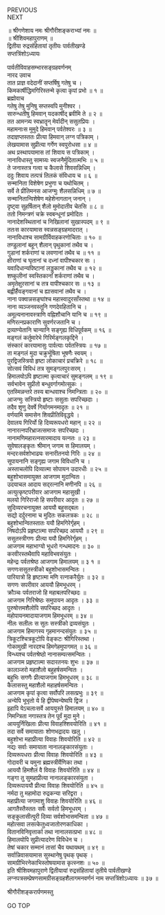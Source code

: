 PREVIOUS  
NEXT  
  
॥ श्रीगणेशाय नमः श्रीगौरीशङ्कराभ्यां नमः ॥  
॥ श्रीशिवमहापुराणम् ॥  
द्वितीया रुद्रसंहितायां तृतीयः पार्वतीखण्डे  
सप्तत्रिंशोऽध्यायः  
  
पार्वतीविवाहसम्भारसङ्‌ग्रहवर्णनम्  
नारद उवाच  
तात प्राज्ञ वदेदानीं सप्तर्षिषु गतेषु च ।  
किमकार्षीद्धिमगिरिस्तन्मे कृत्वा कृपां प्रभो ॥ १ ॥  
ब्रह्मोवाच  
गतेषु तेषु मुनिषु सप्तस्वपि मुनीश्वर ।  
सारुन्धतीषु हिमवान् यदकार्षीद्‌ ब्रवीमि ते ॥ २ ॥  
तत आमन्त्र्य स्वभ्रातॄन् मेर्वादीन् ससुतप्रियः ।  
महामनाःस मुमुदे हिमवान् पर्वतेश्वरः ॥ ३ ॥  
तदाज्ञप्तस्ततः प्रीत्या हिमवान् लग्न पत्रिकाम् ।  
लेखयामास सुप्रीत्या गर्गेण स्वपुरोधसा ॥ ४ ॥  
अथ प्रस्थापयामास तां शिवाय स पत्रिकाम् ।  
नानाविधास्तु सामग्र्यः स्वजनैर्मुदितात्मभिः ॥ ५ ॥  
ते जनास्तत्र गत्वा च कैलासे शिवसन्निधिम् ।  
ददुः शिवाय तत्पत्रं तिलकं संविधाय च ॥ ६ ॥  
सन्मानिता विशेषेण प्रभुणा च यथोचितम् ।  
सर्वे ते प्रीतिमनस आजग्मुः शैलसन्निधिम् ॥ ७ ॥  
सन्मानितान्विशेषेण महेशेनागतान् जनान् ।  
दृष्ट्वा सुहर्षितान् शैलो मुमोदातीव चेतसि ॥ ८ ॥  
ततो निमन्त्रणं चक्रे स्वबन्धूनां प्रमोदितः ।  
नानादेशस्थितानां च निखिलानां सुखास्पदम् ॥ ९ ॥  
ततःस कारयामास स्वन्नसङ्‌ग्रहमादरात् ।  
नानाविधाश्च सामग्रीर्विवाहकरणोचिताः ॥ १० ॥  
तण्डुलानां बहून् शैलान् पृथुकानां तथैव च ।  
गुडानां शर्कराणां च लवणानां तथैव च ॥ ११ ॥  
क्षीराणां च घृतानां च दध्नां वापीश्चकार सः ।  
यवादिधान्यपिष्टानां लड्डुकानां तथैव च ॥ १२ ॥  
शष्कुलीनां स्वस्तिकानां शर्कराणां तथैव च ।  
अमृतेक्षुरसानां च तत्र वापीश्चकार सः ॥ १३ ॥  
बह्वीर्हैयङ्‌गवानां च ह्यासवानां तथैव च ।  
नाना पक्वान्नसङ्‌घांश्च महास्वादुरसाँस्तथा ॥ १४ ॥  
नाना व्यञ्जनवस्तूनि गणदेवहितानि च ।  
अमूल्यनानावस्त्राणि वह्निशौचानि यानि च ॥ १९ ॥  
मणिरत्नप्रकाराणि सुवर्णरजतानि च ।  
द्रव्याण्येतानि चान्यानि सङ्‌गृह्य विधिपूर्वकम् ॥ १६ ॥  
मङ्गलं कर्तुमारेभे गिरिर्मङ्गलकृद्दिने ।  
संस्कारं कारयामासुः पार्वत्याः पर्वतस्त्रियः ॥ १७ ॥  
ता मङ्गलं मुदा चक्रुर्भूषिता भूषणैः स्वयम् ।  
पुरद्विजस्त्रियो हृष्टा लोकाचारं प्रचक्रिरे ॥ १८ ॥  
सोत्सवं विविधं तत्र सुमङ्गलपुरःसरम् ।  
हिमालयोऽपि हृष्टात्मा कृत्वाचारं सुमङ्गलम् ॥ १९ ॥  
सर्वभावेन सुप्रीतो बन्धुवर्गागमोत्सुकः ।  
एतस्मिन्नन्तरे तस्य बान्धवाश्च निमन्त्रिताः ॥ २० ॥  
आजग्मुः सस्त्रियो हृष्टाः ससुताः सपरिच्छदाः ।  
तदैव शृणु देवर्षे गिर्यागमनमादृतः ॥ २१ ॥  
वर्णयामि समासेन शिवप्रीतिविवृद्धये ।  
देवालय गिरिर्यो हि दिव्यरूपधरो महान् ॥ २२ ॥  
नानारत्नपरिभ्राजत्समाजः सपरिच्छदः ।  
नानामणिमहारत्नसारमादाय यत्नतः ॥ २३ ॥  
सुवेषालङ्‌कृतः श्रीमान् जगाम स हिमालयम् ।  
मन्दरःसर्वशोभाढ्यः सनारीतनयो गिरिः ॥ २४ ॥  
सूपायनानि सङ्‌गृह्य जगाम विविधानि च ।  
अस्ताचलोपि दिव्यात्मा सोपायन उदारधीः ॥ २५ ॥  
बहुशोभासमायुक्त आजगाम मुदान्वितः ।  
उदयाचल आदाय सद्‌रत्नानि मणीनपि ॥ २६ ॥  
अत्युत्कृष्टपरीवार आजगाम महासुखी ।  
मलयो गिरिराजो हि सपरीवार आदृतः ॥ २७ ॥  
सुदिव्यरचनायुक्त आययौ बहुसद्‌बलः ।  
सद्यो दर्दुरनामा च मुदितः सकलत्रकः ॥ २८ ॥  
बहुशोभान्वितस्तातः ययौ हिमगिरेर्गृहम् ।  
निषदोऽपि प्रहृष्टात्मा सपरिच्छद आययौ ॥ २९ ॥  
ससुतस्त्रीगणः प्रीत्या ययौ हिमगिरेर्गृहम् ।  
आजगाम महाभाग्यो भूधरो गन्धमादनः ॥ ३० ॥  
करवीरस्तथैवापि महाविभवसंयुतः ।  
महेन्द्रः पर्वतश्रेष्ठ आजगाम हिमालयम् ॥ ३ १ ॥  
सगणःससुतस्त्रीको बहुशोभासमन्वितः ।  
पारियात्रो हि हृष्टात्मा मणि रत्नाकरैर्युतः ॥ ३२ ॥  
सगणः सपरीवार आययौ हिमभूधरम् ।  
क्रौञ्चः पर्वतराजो हि महाबलपरिच्छदः ॥  
आजगाम गिरिश्रेष्ठः समुपायन आदृतः । ३३ ॥  
पुरुषोत्तमशैलोपि सपरिच्छद आदृतः ।  
महोपायनमादायाजगाम हिमभूधरम् ॥ ३४ ॥  
नीलः सलीलः स सुतः सस्त्रीको द्रव्यसंयुतः ।  
आजगाम हिमागस्य गृहमानन्दसंयुतः ॥ ३५ ॥  
त्रिकूटश्चित्रकूटोपि वेङ्‌कटः श्रीगिरिस्तथा ।  
गोकामुखी नारदश्च हिमगेहमुपागमत् ॥ ३६ ॥  
विन्ध्यश्च पर्वतश्रेष्ठो नानासम्पत्समन्वितः ।  
आजगाम प्रहृष्टात्मा सदारतनयः शुभः ॥ ३७ ॥  
कालञ्जरो महाशैलो बहुहर्षसमन्वितः ।  
बहुभिः सगणैः प्रीत्याजगाम हिमभूधरम् ॥ ३८ ॥  
कैलासस्तु महाशैलो महाहर्षसमन्वितः ।  
आजगाम कृपां कृत्वा सर्वोपरि लसत्प्रभुः ॥ ३९ ॥  
अन्येपि भूभृतो ये हि द्वीपेष्वन्येष्वपि द्विज ।  
इहापि येऽचलाःसर्वे आययुस्ते हिमालयम् ॥ ४० ॥  
निमन्त्रिता नगास्तत्र तेन पूर्वं मुदा मुने ।  
आययुर्निखिलाः प्रीत्या विवाहश्शिवयोरिति ॥ ४१ ॥  
तदा सर्वे समायाताः शोणभद्रादयः खलु ।  
बहुशोभा महाप्रीत्या विवाहः शिवयोरिति ॥ ४२ ॥  
नद्यः सर्वाः समायाता नानालङ्‌कारसंयुताः ।  
दिव्यरूपधराः प्रीत्या विवाहः शिवयोरिति ॥ ४३ ॥  
गोदावरी च यमुना ब्रह्मस्त्रीर्वेणिका तथा ।  
आययौ हिमशैलं वै विवाहः शिवयोरिति ॥ ४४ ॥  
गङ्‌गा तु सुमहाप्रीत्या नानालङ्‌कारसंयुता ।  
दिव्यरूपाययौ प्रीत्या विवाहः शिवयोरिति ॥ ४५ ॥  
नर्मदा तु महामोदा रुद्रकन्या सरिद्वरा ।  
महाप्रीत्या जगामाशु विवाहः शिवयोरिति ॥ ४६ ॥  
आगतैस्तैस्ततः सर्वैः सर्वतो हिमभूधरम् ।  
सङ्‌कुलासीत्पुरी दिव्या सर्वशोभासमन्विता ॥ ४७ ॥  
महोत्सवा लसत्केतुध्वजातोरणकाधिका ।  
वितानविनिवृत्तार्का तथा नानालसत्प्रभा ॥ ४८ ॥  
हिमालयोपि सुप्रीत्यादरेण विविधेन च ।  
तेषां चकार सम्मानं तासां चैव यथायथम् ॥ ४९ ॥  
सर्वान्निवासयामास सुस्थानेषु पृथक् पृथक् ।  
सामग्रीभिरनेकाभिस्तोषयामास कृत्स्नशः ॥ ५० ॥  
इति श्रीशिवमहापुराणे द्वितीयायां रुद्रसंहितायां तृतीये पार्वतीखण्डे  
लग्नपत्रसम्प्रेषणसामग्रीसङ्‌ग्रहशैलागमनवर्णनं नाम सप्तत्रिंशोऽध्यायः ॥ ३७ ॥  
  
  
श्रीगौरीशङ्करार्पणमस्तु  
  
GO TOP

